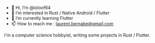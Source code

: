 - 👋 Hi, I’m @loloof64
- 👀 I’m interested in Rust / Native Android / Flutter
- 🌱 I’m currently learning Flutter
- 📫 How to reach me : laurent.bernabe@gmail.com

I'm a computer science hobbyist, writing some projects in Rust / Flutter.
